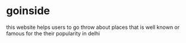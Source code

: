 # goinside
this website helps users to go throw about places that is well known or famous for the their popularity in delhi
